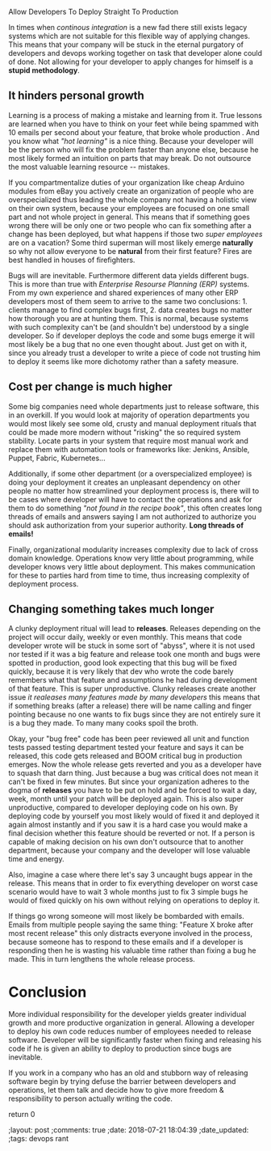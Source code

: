 Allow  Developers To Deploy Straight To Production


In times when _continous integration_ is a new fad there still exists legacy
systems which are not suitable for this flexible way of applying changes.  This
means that your company will be stuck in the eternal purgatory of developers and devops working
together on task that developer alone could of done.  Not allowing for your
developer to apply changes for himself is a **stupid methodology**.  


## It hinders personal growth


Learning is a process of making a mistake and learning from it.  True lessons
are learned when you have to think on your feet while being spammed with 10
emails per second about your feature,  that broke whole production .  And you know
what _"hot learning"_  is a nice thing.  Because your developer will be the person who will
fix the problem faster than anyone else, because he most likely formed an
intuition on parts that may break.  Do not outsource the most valuable learning
resource -- mistakes.  

If you compartmentalize duties of your organization like cheap Arduino modules
from eBay you actively create  an organization of people who are
overspecialized thus leading the whole company not having a holistic view on
their own system, because your employees are focused on one small part and not
whole project in general.  This means that if something goes wrong there will be
only one or two people who can fix something after a change has been deployed,
but what happens if those two _super employees_ are on a vacation? Some third
superman will most likely emerge **naturally** so why not allow everyone to be
**natural** from their first feature?  Fires are best handled in houses of firefighters. 

Bugs will are inevitable.  Furthermore different data yields different bugs.
This is more than true with _Enterprise Resourse Planning (ERP)_ systems.  From
my own experience and shared experiences of many other ERP developers most of
them seem to arrive to the same two conclusions: 1. clients manage to find complex bugs
first, 2. data creates bugs no matter how thorough you are at hunting them. This is normal, because 
systems with such complexity can't be (and shouldn't be) understood by a single developer.
So if developer deploys the code and some bugs emerge it will most likely be a bug that no
one even thought about.  Just get on with it, since you already trust a
developer to write a piece of code not trusting him to deploy it seems like more
dichotomy rather than a safety measure.


## Cost per change is much higher


Some big companies need whole departments just to release software, this in an
overkill. If you would look at majority of
operation departments you would most likely see some old, crusty and manual
deployment rituals that could be made more modern without "risking" the so
required system stability.  Locate parts in your system that require most manual work
and replace them with automation tools or frameworks like:  Jenkins, Ansible,
Puppet, Fabric, Kubernetes...

Additionally, if some other department (or a overspecialized employee) is doing your deployment it creates an
unpleasant dependency on other people no matter how streamlined your deployment
process is, there will to be cases where developer will have to contact the
operations and ask for them to do something _"not found in the recipe book"_,
this often creates long threads of emails and answers saying I am not
authorized to authorize you should ask authorization from your superior authority. **Long threads of emails!** 

Finally, organizational modularity increases complexity due to lack of cross
domain knowledge.  Operations know very little about programming, while
developer knows very little about deployment.  This makes communication for
these to parties hard from time to time, thus increasing complexity of deployment
process.


## Changing something takes much longer


A clunky deployment ritual will lead to **releases**.  Releases depending on the
project will occur daily, weekly or even monthly.  This means that code
developer wrote
will be stuck in some sort of "abyss", where it is not used nor tested if it was a big
feature and release took one month and bugs were spotted in production, good look 
expecting that this bug will be fixed quickly, because it is very likely that dev
who wrote the code barely remembers what that feature and assumptions he had
during development of that feature.  This is super unproductive.  Clunky
releases create another issue _it realeases many features made by many developers_ 
this means that if something breaks (after a release)  there will be name calling and finger
pointing because no one wants to fix bugs since they are not entirely sure it is
a bug they made.  To many many cooks spoil the broth. 

Okay, your "bug free" code has been peer reviewed all unit and function tests
passed testing department tested your feature and says it can be released, this
code gets released and BOOM critical bug in production emerges. Now the whole
release gets reverted and you as a developer have to squash that darn thing.  Just because a bug was
critical does not mean it can't be fixed in few minutes.
But since your organization adheres to the dogma of __releases__ you have to be put on hold
and be forced to wait a day, week, month until your patch will be deployed again.
This is also super unproductive, compared to developer deploying code on his own. By deploying code by yourself
you most likely would of fixed it and deployed it again almost instantly and if you saw it is a hard
case you  would make a final decision whether this feature should be
reverted or not.  If a person is capable of making decision on his own
don't outsource that to another department, because your company and the
developer will lose valuable time and energy.

Also, imagine a case where there let's say 3 uncaught bugs appear in the release.  This
means that in order to fix everything developer on worst case scenario would
have to wait 3 whole months just to fix 3 simple bugs he would of fixed quickly
on his own without relying on operations to deploy it.

If things go wrong someone will most likely be bombarded with emails.  Emails
from multiple people saying the same thing: "Feature X broke after most recent
release"  this only distracts everyone involved in the process, because someone has to
respond to these emails and if a developer is responding  then he is wasting his valuable
time rather than fixing a bug he made. This in turn lengthens the whole release
process.


# Conclusion


More individual responsibility for the developer yields greater individual
growth and more productive organization in general.  Allowing a developer to 
deploy his own code reduces number of employees needed to release software.
Developer will be significantly faster when fixing and releasing his code if he
is given an ability to deploy to production since bugs are inevitable.  

If you work in a company who has an old and stubborn  way of releasing software
begin by trying defuse the barrier between developers and operations, let them
talk and decide how to give more freedom & responsibility to person actually
writing the code.

return 0

;layout: post
;comments: true
;date: 2018-07-21 18:04:39
;date_updated: 
;tags: devops rant
